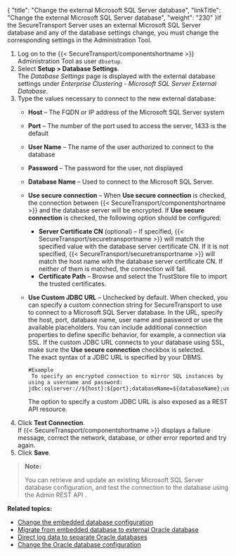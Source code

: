 {
    "title": "Change the external Microsoft SQL Server database",
    "linkTitle": "Change the external Microsoft SQL Server database",
    "weight": "230"
}If the SecureTransport Server uses an external Microsoft SQL Server database and any of the database settings
change, you must change the corresponding settings in the Administration Tool.

1.  Log on to the {{< SecureTransport/componentshortname >}} Administration Tool as user `dbsetup`.
2.  Select **Setup > Database Settings**.  
    The *Database Settings* page is displayed with the external database settings under *Enterprise Clustering - Microsoft SQL Server External Database*.
3.  Type the values necessary to connect to the new external database:
    -   **Host** – The FQDN or IP address of the Microsoft SQL Server system

    -   **Port** – The number of the port used to access the server, 1433 is the default

    -   **User Name** – The name of the user authorized to connect to the database

    -   **Password** – The password for the user, not displayed

    -   **Database Name** – Used to connect to the Microsoft SQL Server.

    -   **Use secure connection** – When **Use secure connection** is checked, the connection between {{< SecureTransport/componentshortname >}} and the database server will be encrypted. If **Use secure connection** is checked, the following option should be configured:
        -   **Server Certificate CN** (optional) – If specified, {{< SecureTransport/securetransportname >}} will match the specified value with the database server certificate CN. If it is not specified, {{< SecureTransport/securetransportname >}} will match the host name with the database server certificate CN. If neither of them is matched, the connection will fail.
        -   **Certificate Path** – Browse and select the TrustStore file to import the trusted certificates.

    -   **Use Custom JDBC URL** – Unchecked by default. When checked, you can specify a custom connection string for SecureTransport to use to connect to a Microsoft SQL Server database. In the URL, specify the host, port, database name, user name and password or use the available placeholders. You can include additional connection properties to define specific behavior, for example, a connection via SSL. If the custom JDBC URL connects to your database using SSL, make sure the **Use secure connection** checkbox is selected.  
        The exact syntax of a JDBC URL is specified by your DBMS.  

            #Example
             To specify an encrypted connection to mirror SQL instances by using a username and password:
            jdbc:sqlserver://${host}:${port};databaseName=${databaseName};user=${user};password=${password};encrypt=${encrypt};trustStore=${trustStorePath};trustStorePassword=${trustStorePassword};hostNameInCertificate=${hostNameInCertificate};failoverPartner=${failoverHost};

        The option to specify a custom JDBC URL is also exposed as a REST API resource.
4.  Click **Test Connection**.  
    If {{< SecureTransport/componentshortname >}} displays a failure message, correct the network, database, or other error reported and try again.
5.  Click **Save**.

> **Note:**
>
> You can retrieve and update an existing Microsoft SQL Server database configuration, and test the connection to the database using the Admin REST API .

**Related topics:**

-   [Change the embedded database configuration](../t_st_mysql)
-   [Migrate from embedded database to external Oracle database](../t_st_database)
-   [Direct log data to separate Oracle databases](../t_st_separate_databases)
-   [Change the Oracle database configuration](../t_st_oracle)
